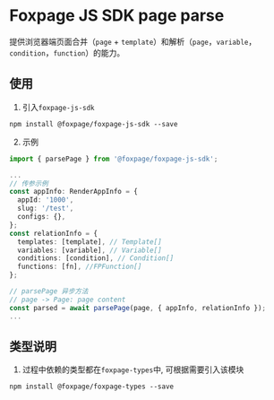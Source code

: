# Foxpage JS SDK page parse
提供浏览器端页面合并（`page` + `template`）和解析（`page`，`variable`，`condition`，`function`）的能力。

## 使用
1. 引入`foxpage-js-sdk`
```shell
npm install @foxpage/foxpage-js-sdk --save
```

2. 示例
```ts
import { parsePage } from '@foxpage/foxpage-js-sdk';

...
// 传参示例
const appInfo: RenderAppInfo = {
  appId: '1000',
  slug: '/test',
  configs: {},
};
const relationInfo = {
  templates: [template], // Template[]
  variables: [variable], // Variable[]
  conditions: [condition], // Condition[]
  functions: [fn], //FPFunction[]
};

// parsePage 异步方法
// page -> Page: page content
const parsed = await parsePage(page, { appInfo, relationInfo });
...

```

## 类型说明
1. 过程中依赖的类型都在`foxpage-types`中, 可根据需要引入该模块
```shell
npm install @foxpage/foxpage-types --save
```

